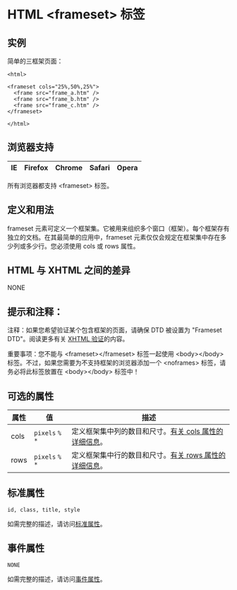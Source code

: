 # HTML &lt;frameset&gt; 标签

## 实例

简单的三框架页面：

```
<html>

<frameset cols="25%,50%,25%">
  <frame src="frame_a.htm" />
  <frame src="frame_b.htm" />
  <frame src="frame_c.htm" />
</frameset>

</html>

```



## 浏览器支持

| IE | Firefox | Chrome | Safari | Opera |
| --- | --- | --- | --- | --- |

所有浏览器都支持 &lt;frameset&gt; 标签。

## 定义和用法

frameset 元素可定义一个框架集。它被用来组织多个窗口（框架）。每个框架存有独立的文档。在其最简单的应用中，frameset 元素仅仅会规定在框架集中存在多少列或多少行。您必须使用 cols 或 rows 属性。

## HTML 与 XHTML 之间的差异

NONE

## 提示和注释：

注释：如果您希望验证某个包含框架的页面，请确保 DTD 被设置为 "Frameset DTD"。阅读更多有关 [XHTML 验证](/xhtml/xhtml_validate.asp)的内容。

重要事项：您不能与 &lt;frameset&gt;&lt;/frameset&gt; 标签一起使用 &lt;body&gt;&lt;/body&gt; 标签。不过，如果您需要为不支持框架的浏览器添加一个 &lt;noframes&gt; 标签，请务必将此标签放置在 &lt;body&gt;&lt;/body&gt; 标签中！

## 可选的属性

| 属性 | 值 | 描述 |
| --- | --- | --- |
| cols |   `pixels`   `%`   `*` | 定义框架集中列的数目和尺寸。[有关 cols 属性的详细信息](/tags/tag_frameset_prop_cols_rows.asp "HTML &lt;frameset&gt; 标签的 cols 属性和 rows 属性")。 |
| rows |   `pixels`   `%`   `*` | 定义框架集中行的数目和尺寸。[有关 rows 属性的详细信息](/tags/tag_frameset_prop_cols_rows.asp "HTML &lt;frameset&gt; 标签的 cols 属性和 rows 属性")。 |

## 标准属性

```
id, class, title, style
```

如需完整的描述，请访问[标准属性](/tags/html_ref_standardattributes.asp)。

## 事件属性

```
NONE
```

如需完整的描述，请访问[事件属性](/tags/html_ref_eventattributes.asp)。
